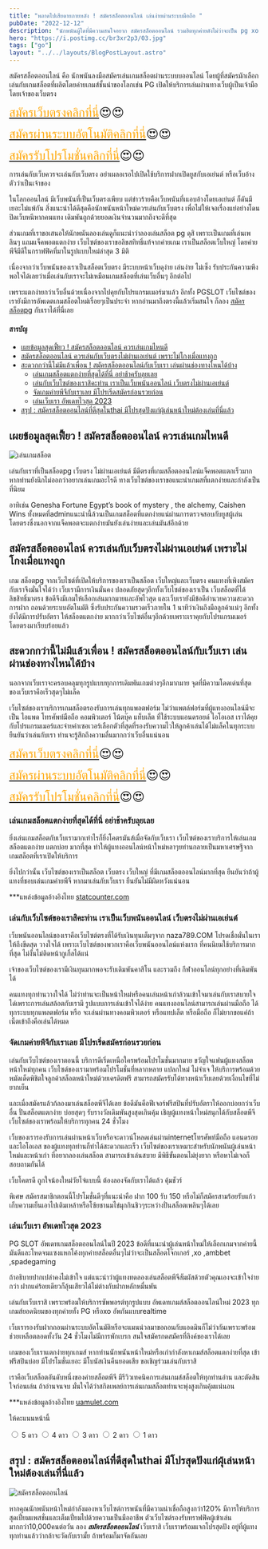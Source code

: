 ```yaml
---
title: "พลาดไปเสียดายภายหลัง ! สมัครสล็อตออนไลน์ เล่นง่ายผ่านระบบมือถือ "
pubDate: "2022-12-12"
description: "นักพนันผู้ใดที่มีความสนใจอยาก สมัครสล็อตออนไลน์ รวมฮิตทุกค่ายดังไม่ว่าจะเป็น pg xo โรม่าต้องมาเล่นกับเราที่นี่ เปิดอัพเดทล่าสุดเร็วกว่าใคร"
hero: "https://i.postimg.cc/br3xr2p3/03.jpg"
tags: ["go"]
layout: "../../layouts/BlogPostLayout.astro"
---
```






สมัครสล็อตออนไลน์ คือ  นักพนันลงมือสมัครเล่นเกมสล็อตผ่านระบบบออนไลน์ โดยผู้ที่สมัครมักเลือกเล่นกับเกมสล็อตที่ผลิตโดยค่ายเกมส์ชั้นนำของโลกเช่น PG เปิดให้บริการเล่นผ่านทางเว็บผู้เป็นเจ้ามือโดยเจ้าของเว็บตรง

<font size= "5">[<span style="color:orange">สมัครเว็บตรงคลิกที่นี่</span>](https://nazavip.com/26174/t41626o2r59456244323y2m2l464p4)😍😍</font>

<font size= "5">[<span style="color:orange">สมัครผ่านระบบอัตโนมัติคลิกที่นี่</span>](https://nazavip.com/26174/t41626o2r59456244323y2m2l464p4)😍😍</font>

<font size= "5">[<span style="color:orange">สมัครรับโปรโมชั่นคลิกที่นี</span>่](https://nazavip.com/26174/t41626o2r59456244323y2m2l464p4)😍😍</font>

การเล่นกับเว็บควรจะเล่นกับเว็บตรง อย่าเผลอเรอไปเปิดใช้บริการฝากเปิดยูสกับเอเย่นต์ หรือเว็บอ้างตัวว่าเป็นเจ้าของ 

ในโลกออนไลน์ มีเว็บพนันที่เป็นเว็บตรงเพียบ แต่ข่าวร้ายคือเว็บพนันที่เแอบอ้างโดยเอเย่นต์ ก็ดันมีเยอะไม่แพ้กัน  สิ่งแนะนำได้ดีสุดคือนักพนันหน้าใหม่ควรเล่นกับเว็บตรง เพื่อไม่ให้เจอเรื่องแย่อย่างโดนปิดเว็บหนีหากคนแทง เดิมพันถูกด้วยยอดเงินจำนวนมากถึงจะดีที่สุด

ส่วนเกมที่เราขอเสนอให้นักพนันลองเล่นดูก็แนะนำว่าลองเล่นสล็อต pg ดุสิ เพราะเป็นเกมที่เล่นเพลินๆ แถมแจ็คพอตแตกง่าย เว็บไซต์ของเราขอลิขสทิทธิ์แท้จากค่ายเกม เราเป็นสล็อตเว็บใหญ่ โดยค่ายพีจีมีดีในกราฟฟิคที่มาในรูปแบบใหม่ล่าสุด 3 มิติ

 เนื่องจากว่าเว็บพนันของเราเป็นสล็อตเว็บตรง มีระบบหน้าเว็บดุง่าย เล่นง่าย ไม่เซ็ง รับประกันความพึงพอใจได้เลยว่าเมื่อเล่นกับเราจะไม่เหมือนเกมสล็อตที่เล่นเว็บอื่นๆ อีกต่อไป
 
 เพราะแตกง่ายกว่าเว็บอื่นด้วยเนื่องจากไปคุยกับโปรแกรมเมอร์มาแล้ว อีกทั้ง PGSLOT เว็บไซต์ของเรายังมีการอัพเดตเกมสล็อตใหม่เรื่อยๆเป็นประจำ หากอ่านมาถึงตรงนี้แล้วเริ่มสนใจ ก็ลอง [สมัครสล็อตpg](registerpg) กับเราได้ที่นี่เลย


#### สารบัญ
- [เผยข้อมูลสุดเฟี้ยว ! สมัครสล็อตออนไลน์ ควรเล่นเกมไหนดี ](#เผยข้อมูลสุดเฟี้ยว--สมัครสล็อตออนไลน์-ควรเล่นเกมไหนดี-)
- [สมัครสล็อตออนไลน์ ควรเล่นกับเว็บตรงไม่ผ่านเอเย่นต์ เพราะไม่โกงเมื่อแทงถูก](#สมัครสล็อตออนไลน์-ควรเล่นกับเว็บตรงไม่ผ่านเอเย่นต์-เพราะไม่โกงเมื่อแทงถูก)
- [สะดวกกว่านี้ไม่มีแล้วเพื่อน ! สมัครสล็อตออนไลน์กับเว็บเรา เล่นผ่านช่องทางไหนได้บ้าง](#สะดวกกว่านี้ไม่มีแล้วเพื่อน--สมัครสล็อตออนไลน์กับเว็บเรา-เล่นผ่านช่องทางไหนได้บ้าง)
  - [เล่นเกมสล็อตแตกง่ายที่สุดได้ที่นี่ อย่าช้าครับลุยเลย](#เล่นเกมสล็อตแตกง่ายที่สุดได้ที่นี่-อย่าช้าครับลุยเลย)
  - [เล่นกับเว็บไซต์ของเราสิคะท่าน เราเป็นเว็บพนันออนไลน์ เว็บตรงไม่ผ่านเอเย่นต์](#เล่นกับเว็บไซต์ของเราสิคะท่าน-เราเป็นเว็บพนันออนไลน์-เว็บตรงไม่ผ่านเอเย่นต์)
  - [จัดเกมค่ายพีจีกับเราเลย มีโปรเริ่ดสมัครก่อนรวยก่อน](#จัดเกมค่ายพีจีกับเราเลย-มีโปรเริ่ดสมัครก่อนรวยก่อน)
  - [เล่นเว็บเรา อัพเดทไวสุด 2023](#เล่นเว็บเรา-อัพเดทไวสุด-2023)
- [สรุป : สมัครสล็อตออนไลน์ที่ดีสุดในthai มีโปรสุดปังแก่ผุ้เล่นหน้าใหม่ต้องเล่นที่นี่แล้ว](#สรุป--สมัครสล็อตออนไลน์ที่ดีสุดในthai-มีโปรสุดปังแก่ผุ้เล่นหน้าใหม่ต้องเล่นที่นี่แล้ว)


## เผยข้อมูลสุดเฟี้ยว ! สมัครสล็อตออนไลน์ ควรเล่นเกมไหนดี <a name="01"></a>




![เล่นเกมสล็อต](https://i.postimg.cc/XvmDNmQp/02.jpg)

 เล่นกับเราที่เป็นสล็อตpg เว็บตรง ไม่ผ่านเอเย่นต์ มีดีตรงที่เกมสล็อตออนไลน์แจ็คพอตแตกเร็วมาก หากท่านยังนึกไม่ออกว่าอยากเล่นเกมอะไรดี ทางเว็บไซต์ของเราขอแนะนำเกมสที่แตกง่ายและกำลังเป็นที่นิยม
 
 อาทิเช่น Genesha Fortune Egypt’s book of mystery , the alchemy, Caishen Wins ทั้งหมดที่adminแนะนำนี้ล้วนเป็นเกมสล็อตที่แตกง่ายแน่ผ่านการตรวจสอบกับยูสผู้เล่นโดยตรงซึ่งนอกจากแจ็คพอตจะแตกง่ายมันยังเล่นง่ายและเล่นมันส์อีกด้วย

##  สมัครสล็อตออนไลน์ ควรเล่นกับเว็บตรงไม่ผ่านเอเย่นต์ เพราะไม่โกงเมื่อแทงถูก


เกม สล็อตpg จากเว็บไซต์ที่เปิดให้บริการของเราเป็นสล็อต เว็บใหญ่และเว็บตรง คนแทงที่เพิงสมัครกับเราจึงมั่นใจได้ว่า เว็บเรามีการเงินมั่นคง ปลอดภัยสุดๆอีกทั้งเว็บไซต์ของเราเป็น เว็บสล็อตที่ได้ลิขสิทธิ์มาตรง ข้อดีจึงมีเกมให้เลือกเล่นมากมายและอัพไวสุด และเว็บเรายังมีข้อดีอำนวยความสะดวกการฝาก ถอนด้วยระบบอัตโนมัติ ซึ่งรับประกันความรวดเร็วภายใน 1 นาทีว่าเงินถึงมือลูกค้าแน่ๆ  อีกทั้งยังได้มีการปรับอัตรา ให้สล็อตแตกง่าย  มากกว่าเว็บไซต์อื่นๆอีกด้วยเพราะเราคุยกับโปรแกรมเมอร์โดยตรงมาเรียบร้อยแล้ว

## สะดวกกว่านี้ไม่มีแล้วเพื่อน ! สมัครสล็อตออนไลน์กับเว็บเรา เล่นผ่านช่องทางไหนได้บ้าง


นอกจากเว็บเราจะครอบคลุมทุกรูปแบบทุกการเดิมพันเกมต่างๆอีกมากมาย จุดที่มีความโดดเด่นที่สุดของเว็บเราคือเร็วสุดๆไม่แล็ค

 เว็บไซต์ของเราบริการเกมสล็อตรองรับการเล่นทุกแพลตฟอร์ม ไม่ว่าแพตล์ฟอร์มที่ผู้แทงออนไลน์มีจะเป็น ไอแพด โทรศัพท์มือถือ  คอมพิวเตอร์ โน้ตบุ๊ค แท็บเล็ต ที่ใช้ระบบแอนดรอยด์ ไอโอเอส เราได้คุยกับโปรแกรมเมอร์และจ่ายค่าเซอเวอร์เลือกตัวที่สุดที่รองรับความไวให้ลูกค้าเล่นได้ไม่แล็คในทุกระบบ ยืนยันว่าเล่นกับเรา ท่านจะรู้สึกถึงความลื่นมากกว่าเว็บอื่นแน่นอน

<font size= "5">[<span style="color:orange">สมัครเว็บตรงคลิกที่นี่</span>](https://nazavip.com/26174/t41626o2r59456244323y2m2l464p4)😍😍</font>

<font size= "5">[<span style="color:orange">สมัครผ่านระบบอัตโนมัติคลิกที่นี่</span>](https://nazavip.com/26174/t41626o2r59456244323y2m2l464p4)😍😍</font>

<font size= "5">[<span style="color:orange">สมัครรับโปรโมชั่นคลิกที่นี</span>่](https://nazavip.com/26174/t41626o2r59456244323y2m2l464p4)😍😍</font>

### เล่นเกมสล็อตแตกง่ายที่สุดได้ที่นี่ อย่าช้าครับลุยเลย


 ยิ่งเล่นเกมสล็อตกับเว็บเรามากเท่าไรก็ยิ่งโคตรมันส์เมื่อจัดกับเว็บเรา เว็บไซต์ของเราบริการให้เล่นเกมสล็อตแตกง่าย แตกบ่อย มากที่สุด ทำให้ผู้แทงออนไลน์หน้าใหม่หลาๆยท่านกลายเป็นมหาเศรษฐีจากเกมสล็อตที่เราเปิดให้บริการ
 
  ยิ่งไปกว่านั้น เว็บไซต์ของเราเป็นสล็อต เว็บตรง เว็บใหญ่ ที่มีเกมสล็อตออนไลน์มากที่สุด ยืนยันว่าถ้าผู้แทงที่ชอบเล่นเกมค่ายพีจี หากมาเล่นกับเว็บเรา ยืนยันไม่มีผิดหวังแน่นอน

 

***แหล่งข้อมูลอ้างอิงไทย  [statcounter.com](https://statcounter.com/)

### เล่นกับเว็บไซต์ของเราสิคะท่าน เราเป็นเว็บพนันออนไลน์ เว็บตรงไม่ผ่านเอเย่นต์

เว็บพนันออนไลน์ของเราคือเว็บไซต์ตรงที่ได้รับเงินทุนเต็มๆจาก naza789.COM  โปรดเชื่อมั่นในเราให้ถึงขีดสุด วางใจได้ เพราะเว็บไซต์ของพวกเราคือเว็บพนันออนไลน์แห่งแรก ที่คนนิยมใช้บริการมากที่สุด ไม่งั้นไม่ติดหน้ากูเกิ้ลได้แน่ 

 เจ้าของเว็บไซต์ของเรามีเงินทุนมากพอจะรับเดิมพันคาสิโน และรวมถึง กีฬาออนไลน์ทุกอย่างที่เดิมพันได้

คนแทงทุกท่านวางใจได้ ไม่ว่าท่านจะเป็นหน้าใหม่หรือคนเล่นหน้าเก่าล้วนเข้าใจมาเล่นกับเราสบายใจได่เพราะการเล่นสล้อตกับเรามี รูปแบบการเล่นเข้าใจได้ง่าย คนแทงออนไลน์สามารถเล่นผ่านมือถือ ได้ทุกระบบทุกแพลตฟอร์ม หรือ จะเล่นผ่านทางคอมพิวเตอร์ หรือแทปเล็ต หรือมือถือ ก็ไม่ยากขอแค่ถ้าเน็ตเข้าถึงคือเล่นได้หมด

### จัดเกมค่ายพีจีกับเราเลย มีโปรเริ่ดสมัครก่อนรวยก่อน

เล่นกับเว็บไซต์ของเราตอนนี้ บริการดีเริ่ดเหนือใครพร้อมโปรโมชั่นมากมาย ขวัญใจแฟนผู้แทงสล็อตหน้าใหม่ทุกคน เว็บไซต์ของเรามาพร้อมโปรโมชั่นที่หลากหลาย แปลกใหม่ ไม่จำเจ ให้บริการพร้อมด้วยหมัดเด็ดพิชิตใจลูกค้าสล็อตหน้าใหม่ด้วยเครดิตฟรี สามารถสมัครรับได้ทางหน้าเว็บเลยด้วยเงื่อนไขที่ไม่ยากเย็น

และเมื่อสมัครแล้วก้ลองมาเล่นสล็อตพีจีได้เลย ข้อดีมันคือฟีเจอร์ฟรีสปินที่ปรับอัตราให้ออกบ่อยกว่าเว็บอื่น ปั่นสล็อตแตกง่าย บ่อยสุดๆ รับรางวัลเดิมพันสูงสุดเกินคุ้ม เชิญผู้แทงหน้าใหม่สนุกได้กับสล็อตพีจีเว็บไซต์ของเราพร้อมให้บริการทุกคน 24 ชั่วโมง

เว็บของเรารองรับการเล่นผ่านหน้าเว็บหรือจะดาวน์โหลดเล่นผ่านinternetโทรศัพท์มือถือ แอนดรอยและไอโอเอส ของผู้แทงทุกท่านก็ทำได้สะดวกและเร็ว เว็บไซต์ของเราเหมาะสำหรับนักพนันผู้เล่นหน้าใหม่และหน้าเก่า ที่อยากลองเล่นสล็อต สามารถเข้าเล่นสบาย มีพิธีขั้นตอนไม่ยุ่งยาก หรือหาไม่เจอก็สอบถามกันได้

เว็บโคตรดี ถูกใจน้องใหม่วัยโจ๋แบบนี้ ต้องลองจัดกับเราได้แล้ว คุ้มชัวร์



พิเศษ สมัครสมาชิกตอนนี้โปรโมชั่นดีๆที่แนะนำคือ ฝาก 100 รับ 150 หรือไม่ก็สมัครสามร้อยรับแก้วเก็บความเย็นเอาไปเติมเหล้าหรือโซ้ยชานมไข่มุกกินชิวๆระหว่างปั่นสล็อตเพลินๆได้เลย

### เล่นเว็บเรา อัพเดทไวสุด 2023

PG SLOT อัพเดทเกมสล็อตออนไลน์ในปี 2023 ข้อดีที่แนะนำผู้เล่นหน้าใหม่ให้เลือกเกมจากค่ายนี้ มันดีและโหดจนแซงแหกโค้งทุกค่ายสล็อตอื่นๆไม่ว่าจะเป็นสล็อตโจ๊กเกอร์  ,xo ,ambbet ,spadegaming 

ถ้าอธิบายปากเปล่าคงไม่เข้าใจ แต่แนะนำว่าผู้แทงทดลองเล่นสล็อตพีจีสัมผัสด้วยตัวคุณเองจะเข้าใจง่ายกว่า
ฝากแค่ร้อยเดียวก็ลุ้นเสียวได้ไม่ต่างกับฝากหลักหมื่นพัน

เล่นกับเว็บเราสิ เพราะพร้อมให้บริการซัพพอรต์ทุกรูปแบบ อัพเดทเกมส์สล็อตออนไลน์ใหม่ 2023 ทุกเกมส์ยอดนิยมของทุกค่ายทั้ง PG หรือxo อัพกันแบบrealtime 

เว็บเรารองรับฝากถอนผ่านระบบอัตโนมัติหรือจะแมนน่วลมาขอถอนกับแอดมินก็ไม่ว่ากันเพราะพร้อมช่วยเหลือตลอดทั้งวัน 24 ชั่วโมงไม่มีการพักเบรก สนใจสมัครกดสมัครที่ลิงค์ของเราได้เลย

เกมของเว็บเราแตกง่ายทุกเกมส์ หากท่านนักพนันหน้าใหม่หรือเก่ากำลังหาเกมส์สล็อตแตกง่ายที่สุด  เข้าฟรีสปินบ่อย มีโปรโมชั่นเยอะ มีโบนัสเงินคืนยอดเสีย ขอเชิญร่วมเล่นกับเราสิ

เราคือเว็บสล็อตอันดับหนึ่งของค่ายสล็อตพีจี มีรีวิวเทคนิคการเล่นเกมส์สล็อตให้ทุกท่านอ่าน และตัดสินใจก่อนเล่น ถ้าอ่านจนจบ มั่นใจได้ว่าสกิลเพลย์การเล่นเกมสล็อตท่านจะพุ่งสูงเกินคุ้มแน่นอน




***แหล่งข้อมูลอ้างอิงไทย [uamulet.com](https://uamulet.com/)


ให้คะแนนหน้านี้
<head>
  <meta charset="UTF-8">
  <link rel="stylesheet" type="text/css" href="style.css">
  <title>Star rating using pure CSS</title>
</head>

<body>
  <div class="rate">
    <input type="radio" id="star5" name="rate" value="5" />
    <label for="star5" title="text">5 ดาว</label>
    <input type="radio" id="star4" name="rate" value="4" />
    <label for="star4" title="text">4 ดาว</label>
    <input type="radio" id="star3" name="rate" value="3" />
    <label for="star3" title="text">3 ดาว</label>
    <input type="radio" id="star2" name="rate" value="2" />
    <label for="star2" title="text">2 ดาว</label>
    <input type="radio" id="star1" name="rate" value="1" />
    <label for="star1" title="text">1 ดาว</label>
  </div>
</body>

## สรุป : สมัครสล็อตออนไลน์ที่ดีสุดในthai มีโปรสุดปังแก่ผุ้เล่นหน้าใหม่ต้องเล่นที่นี่แล้ว

![สมัครสล็อตออนไลน์](https://i.postimg.cc/wvRZhg7X/01.jpg)

หากคุณนักพนันหน้าใหม่กำลังมองหาเว็บไซต์การพนันที่มีความน่าเชื่อถือสูงกว่า120% มีการให้บริการสุดเปี่ยมแพสชั่นและเต็มเปี่ยมไปด้วยความเป็นมืออาชีพ ตัวเว็บไซต์รองรับทราฟฟิคผู้เข้าเล่นมากกว่า10,000คนต่อวัน ลอง ***สมัครสล็อตออนไลน์*** เว็บเราสิ เว็บเราพร้อมแจกโปรสุดปัง อยู่ที่ผู้แทงทุกท่านแล้วว่ากล้าจะวัดกับเรามั้ย ถ้าพร้อมก็มาจัดกันเลย

